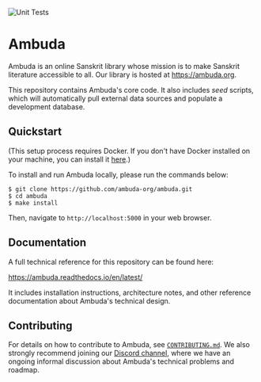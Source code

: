 ![Unit Tests](https://github.com/ambuda-org/ambuda/actions/workflows/basic-tests.yml/badge.svg)


Ambuda
======

Ambuda is an online Sanskrit library whose mission is to make Sanskrit
literature accessible to all. Our library is hosted at https://ambuda.org.

This repository contains Ambuda's core code. It also includes *seed* scripts,
which will automatically pull external data sources and populate a development
database.


Quickstart
----------

(This setup process requires Docker. If you don't have Docker installed on your
machine, you can install it [here][docker].)

To install and run Ambuda locally, please run the commands below:

```
$ git clone https://github.com/ambuda-org/ambuda.git
$ cd ambuda
$ make install
```

Then, navigate to `http://localhost:5000` in your web browser.

[docker]: https://docs.docker.com/get-docker/


Documentation
-------------

A full technical reference for this repository can be found here:

https://ambuda.readthedocs.io/en/latest/

It includes installation instructions, architecture notes, and other reference
documentation about Ambuda's technical design.


Contributing
------------

For details on how to contribute to Ambuda, see [`CONTRIBUTING.md`][CONTRIBUTING.md]. We also
strongly recommend joining our [Discord channel][discord], where we have an
ongoing informal discussion about Ambuda's technical problems and roadmap.

[discord]: https://discord.gg/7rGdTyWY7Z
[CONTRIBUTING.md]: /CONTRIBUTING.md
